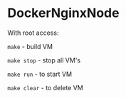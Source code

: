 # DockerNginxNode
With root access:

```make``` - build VM

```make stop``` - stop all VM's

```make run``` - to start VM

```make clear``` - to delete VM
